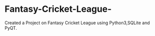 # Fantasy-Cricket-League-
Created a Project on Fantasy Cricket League using Python3,SQLite and PyQT.
